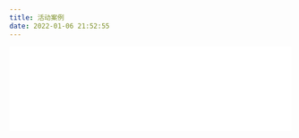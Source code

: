 ```yaml
---
title: 活动案例
date: 2022-01-06 21:52:55
---
```


 <iframe  
 id="lists" 
 width=100%
 src="lists.html"  
 frameborder=0  
 >
 </iframe>

<script>
    var ifr = document.querySelector('iframe');
    ifr.onload = function () {
      fixIframeHeight()
    }
    function fixIframeHeight(){
      var oHeight = Math.max(ifr.contentWindow.document.documentElement.offsetHeight, ifr.contentWindow.document.body.offsetHeight);
      var cHeight = Math.max(ifr.contentWindow.document.documentElement.clientHeight, ifr.contentWindow.document.body.clientHeight);
      var height = Math.max(oHeight, cHeight);
      ifr.style.height = height + 'px'
    }
    window.onresize = fixIframeHeight
</script>